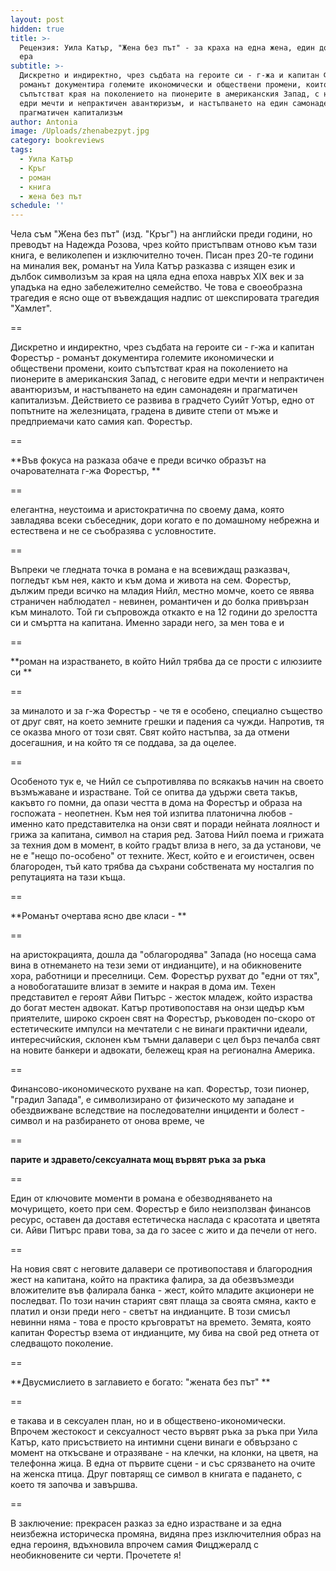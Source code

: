 ```yaml
---
layout: post
hidden: true
title: >-
  Рецензия: Уила Катър, "Жена без път" - за краха на една жена, един дом и цяла
  ера
subtitle: >-
  Дискретно и индиректно, чрез съдбата на героите си - г-жа и капитан Форестър -
  романът документира големите икономически и обществени промени, които
  съпътстват края на поколението на пионерите в американския Запад, с неговите
  едри мечти и непрактичен авантюризъм, и настъпването на един самонадеян и
  прагматичен капитализъм
author: Antonia
image: /Uploads/zhenabezpyt.jpg
category: bookreviews
tags:
  - Уила Катър
  - Кръг
  - роман
  - книга
  - жена без път
schedule: ''
---
```

Чела съм "Жена без път" (изд. "Кръг") на английски преди години, но преводът на Надежда Розова, чрез който пристъпвам отново към тази книга, е великолепен и изключително точен. Писан през 20-те години на миналия век, романът на Уила Катър разказва с изящен език и дълбок символизъм за края на цяла една епоха навръх XIX век и за упадъка на едно забележително семейство. Че това е своеобразна трагедия е ясно още от въвеждащия надпис от шекспировата трагедия "Хамлет". 

\==

Дискретно и индиректно, чрез съдбата на героите си - г-жа и капитан Форестър - романът документира големите икономически и обществени промени, които съпътстват края на поколението на пионерите в американския Запад, с неговите едри мечти и непрактичен авантюризъм, и настъпването на един самонадеян и прагматичен капитализъм. Действието се развива в градчето Суийт Уотър, едно от попътните на железницата, градена в дивите степи от мъже и предприемачи като самия кап. Форестър. 

\==

**Във фокуса на разказа обаче е преди всичко образът на очарователната г-жа Форестър, **

\==

елегантна, неустоима и аристократична по своему дама, която завладява всеки събеседник, дори когато е по домашному небрежна и естествена и не се съобразява с условностите. 

\==

Въпреки че гледната точка в романа е на всевиждащ разказвач, погледът към нея, както и към дома и живота на сем. Форестър, дължим преди всичко на младия Нийл, местно момче, което се явява страничен наблюдател - невинен, романтичен и до болка привързан към миналото. Той ги съпровожда откакто е на 12 години до зрелостта си и смъртта на капитана. Именно заради него, за мен това е и 

\==

**роман на израстването, в който Нийл трябва да се прости с илюзиите си **

\==

за миналото и за г-жа Форестър - че тя е особено, специално същество от друг свят, на което земните грешки и падения са чужди. Напротив, тя се оказва много от този свят. Свят който настъпва, за да отмени досегашния, и на който тя се поддава, за да оцелее. 

\==

Особеното тук е, че Нийл се съпротивлява по всякакъв начин на своето възмъжаване и израстване. Той се опитва да удържи света такъв, какъвто го помни, да опази честта в дома на Форестър и образа на госпожата - неопетнен. Към нея той изпитва платонична любов - именно като представителка на онзи свят и поради нейната лоялност и грижа за капитана, символ на стария ред. Затова Нийл поема и грижата за техния дом в момент, в който градът влиза в него, за да установи, че не е "нещо по-особено" от техните. Жест, който е и егоистичен, освен благороден, тъй като трябва да съхрани собствената му носталгия по репутацията на тази къща. 

\==

**Романът очертава ясно две класи - **

\==

на аристокрацията, дошла да "облагородява" Запада (но носеща сама вина в отнемането на тези земи от индианците), и на обикновените хора, работници и преселници. Сем. Форестър рухват до "едни от тях", а новобогаташите влизат в земите и накрая в дома им. Техен представител е героят Айви Питърс - жесток младеж, който израства до богат местен адвокат. Катър противопоставя на онзи щедър към приятелите, широко скроен свят на Форестър, ръководен по-скоро от естетическите импулси на мечтатели с не винаги практични идеали, интересчийския, склонен към тъмни далавери с цел бърз печалба свят на новите банкери и адвокати, бележещ края на регионална Америка.  

\==

Финансово-икономическото рухване на кап. Форестър, този пионер, "градил Запада", е символизирано от физическото му западане и обездвижване вследствие на последователни инциденти и болест - символ и на разбирането от онова време, че 

\==

**парите и здравето/сексуалната мощ вървят ръка за ръка**

\==

Един от ключовите моменти в романа е обезводняването на мочурището, което при сем. Форестър е било неизползван финансов ресурс, оставен да доставя естетическа наслада с красотата и цветята си. Айви Питърс прави това, за да го засее с жито и да печели от него. 

\==

На новия свят с неговите далавери се противопоставя и благородния жест на капитана, който на практика фалира, за да обезвъзмезди вложителите във фалирала банка - жест, който младите акционери не последват. По този начин старият свят плаща за своята смяна, както е платил и онзи преди него - светът на индианците. В този смисъл невинни няма - това е просто кръговратът на времето. Земята, която капитан Форестър взема от индианците, му бива на свой ред отнета от следващото поколение. 

\==

**Двусмислието в заглавието е богато: "жената без път" **

\==

е такава и в сексуален план, но и в обществено-икономически. Впрочем жестокост и сексуалност често вървят ръка за ръка при Уила Катър, като присъствието на интимни сцени винаги е обвързано с момент на откъсване и отразяване - на клечки, на клонки, на цветя, на телефонна жица. В една от първите сцени - и със срязването на очите на женска птица. Друг повтарящ се символ в книгата е падането, с което тя започва и завършва.

\==

В заключение: прекрасен разказ за едно израстване и за една неизбежна историческа промяна, видяна през изключителния образ на една героиня, вдъхновила впрочем самия Фицджералд с необикновените си черти. Прочетете я!
